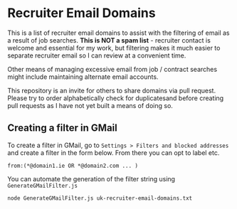 # Recruiter Email Domains

This is a list of recruiter email domains to assist with the filtering of email as a result of job searches. **This is NOT a spam list** - recruiter contact is welcome and essential for my work, but filtering makes it much easier to separate recruiter email so I can review at a convenient time.

Other means of managing excessive email from job / contract searches might include maintaining alternate email accounts.

This repository is an invite for others to share domains via pull request. Please try to order alphabetically check for duplicatesand before creating pull requests as I have not yet built a means of doing so.

## Creating a filter in GMail

To create a filter in GMail, go to `Settings > Filters and blocked addresses` and create a filter in the form below. From there you can opt to label etc.

```
from:(*@domain1.ie OR *@domain2.com ... )
```

You can automate the generation of the filter string using `GenerateGMailFilter.js`

```
node GenerateGMailFilter.js uk-recruiter-email-domains.txt
```
